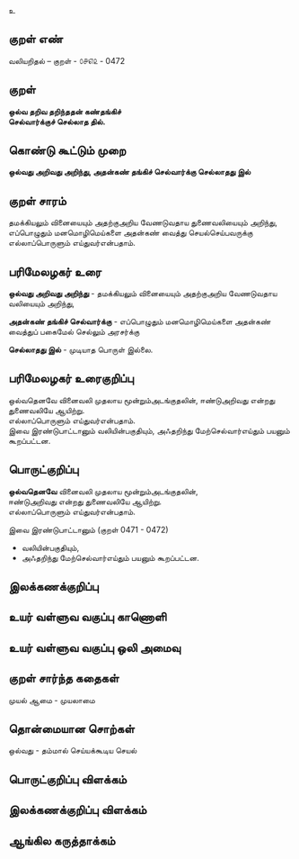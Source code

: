 உ

## குறள் எண் 

வலியறிதல்  – குறள் - ௦௪௭௨ - 0472  

## குறள் 

**ஒல்வ தறிவ தறிந்ததன் கண்தங்கிச்  
செல்வார்க்குச் செல்லாத தில்.**

## கொண்டு கூட்டும் முறை

**ஒல்வது அறிவது அறிந்து, அதன்கண் தங்கிச் செல்வார்க்கு செல்லாதது இல்** 

## குறள் சாரம் 

தமக்கியலும் வினையையும் அதற்குஅறிய வேணடுவதாய துணைவலியையும் அறிந்து,  
எப்பொழுதும் மனமொழிமெய்களை அதன்கண் வைத்து செயல்செய்பவருக்கு   
எல்லாப்பொருளும் எய்துவர்என்பதாம்.   

## பரிமேலழகர் உரை

**ஒல்வது அறிவது அறிந்து** - தமக்கியலும் வினையையும் அதற்குஅறிய வேணடுவதாய வலியையும் அறிந்து,  

**அதன்கண் தங்கிச் செல்வார்க்கு** - எப்பொழுதும் மனமொழிமெய்களை அதன்கண் வைத்துப் பகைமேல் செல்லும் அரசர்க்கு  

**செல்லாதது இல்** - முடியாத பொருள் இல்லை. 

## பரிமேலழகர் உரைகுறிப்பு   

ஒல்வதெனவே வினைவலி முதலாய மூன்றும்அடங்குதலின், ஈண்டுஅறிவது என்றது துணைவலியே ஆயிற்று.  
எல்லாப்பொருளும் எய்துவர்என்பதாம்.  
இவை இரண்டுபாட்டானும் வலியின்பகுதியும், அஃதறிந்து மேற்செல்வார்எய்தும் பயனும் கூறப்பட்டன.    

## பொருட்குறிப்பு 

**ஒல்வதெனவே** வினைவலி முதலாய மூன்றும்அடங்குதலின்,  
ஈண்டுஅறிவது என்றது துணைவலியே ஆயிற்று.  
எல்லாப்பொருளும் எய்துவர்என்பதாம்.  

இவை இரண்டுபாட்டானும் (குறள் 0471 - 0472)  
* வலியின்பகுதியும்,  
* அஃதறிந்து மேற்செல்வார்எய்தும் பயனும் கூறப்பட்டன.    

## இலக்கணக்குறிப்பு  


## உயர் வள்ளுவ வகுப்பு காணொளி


## உயர் வள்ளுவ வகுப்பு ஒலி அமைவு 

 
## குறள் சார்ந்த கதைகள் 

முயல் ஆமை - முயலாமை 
## தொன்மையான சொற்கள்

ஒல்வது - தம்மால் செய்யக்கூடிய செயல்   

## பொருட்குறிப்பு விளக்கம்


## இலக்கணக்குறிப்பு விளக்கம்


## ஆங்கில கருத்தாக்கம் 


